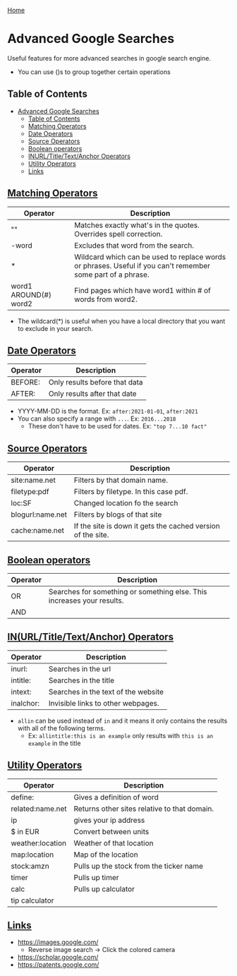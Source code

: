 [Home](./README.md)

# Advanced Google Searches

Useful features for more advanced searches in google search engine.
- You can use ()s to group together certain operations

## Table of Contents
<!-- TOC -->

- [Advanced Google Searches](#advanced-google-searches)
  - [Table of Contents](#table-of-contents)
  - [Matching Operators](#matching-operators)
  - [Date Operators](#date-operators)
  - [Source Operators](#source-operators)
  - [Boolean operators](#boolean-operators)
  - [INURL/Title/Text/Anchor Operators](#inurltitletextanchor-operators)
  - [Utility Operators](#utility-operators)
  - [Links](#links)

<!-- /TOC -->

## [Matching Operators](#table-of-contents)

| Operator              | Description                                                                                                 |
|-----------------------|-------------------------------------------------------------------------------------------------------------|
| ""                    | Matches exactly what's in the quotes. Overrides spell correction.                                           |
| -word                 | Excludes that word from the search.                                                                         |
| *                     | Wildcard which can be used to replace words or phrases. Useful if you can't remember some part of a phrase. |
| word1 AROUND(#) word2 | Find pages which have word1 within # of words from word2.                                                   |

- The wildcard(*) is useful when you have a local directory that you want to exclude in your search.

## [Date Operators](#table-of-contents)

| Operator | Description                   |
|----------|-------------------------------|
| BEFORE:  | Only results before that data |
| AFTER:   | Only results after that date  |

- YYYY-MM-DD is the format. Ex: `after:2021-01-01`, `after:2021`
- You can also specify a range with `...`. Ex: `2016...2018`
  - These don't have to be used for dates. Ex: `"top 7...10 fact"`

## [Source Operators](#table-of-contents)

| Operator         | Description                                                 |
|------------------|-------------------------------------------------------------|
| site:name.net    | Filters by that domain name.                                |
| filetype:pdf     | Filters by filetype. In this case pdf.                      |
| loc:SF           | Changed location fo the search                              |
| blogurl:name.net | Filters by blogs of that site                               |
| cache:name.net   | If the site is down it gets the cached version of the site. |

## [Boolean operators](#table-of-contents)

| Operator | Description                                                            |
|----------|------------------------------------------------------------------------|
| OR       | Searches for something or something else. This increases your results. |
| AND | |

## [IN(URL/Title/Text/Anchor) Operators](#table-of-contents)

| Operator  | Description                         |
|-----------|-------------------------------------|
| inurl:    | Searches in the url                 |
| intitle:  | Searches in the title               |
| intext:   | Searches in the text of the website |
| inalchor: | Invisible links to other webpages.  |

- `allin` can be used instead of `in` and it means it only contains the results with all of the following terms.
  - Ex: `allintitle:this is an example` only results with `this is an example` in the title

## [Utility Operators](#table-of-contents)


| Operator         | Description                                  |
|------------------|----------------------------------------------|
| define:          | Gives a definition of word                   |
| related:name.net | Returns other sites relative to that domain. |
| ip               | gives your ip address                        |
| $ in EUR         | Convert between units                        |
| weather:location | Weather of that location                     |
| map:location     | Map of the location                          |
| stock:amzn       | Pulls up the stock from the ticker name      |
| timer            | Pulls up timer                               |
| calc             | Pulls up calculator                          |
| tip calculator | |

## [Links](#table-of-contents)
- https://images.google.com/
  - Reverse image search -> Click the colored camera
- https://scholar.google.com/
- https://patents.google.com/